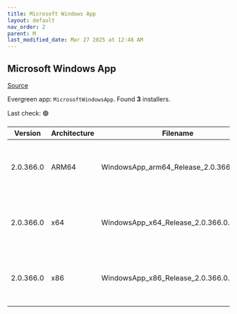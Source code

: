 ```yaml
---
title: Microsoft Windows App
layout: default
nav_order: 2
parent: M
last_modified_date: Mar 27 2025 at 12:48 AM
---
```


## Microsoft Windows App

[Source](https://learn.microsoft.com/en-us/windows-app/whats-new)

Evergreen app: `MicrosoftWindowsApp`. Found **3** installers.

Last check: 🟢

| Version   | Architecture | Filename                                | URI                                                                                                                                                                                                                                                                            |
| --------- | ------------ | --------------------------------------- | ------------------------------------------------------------------------------------------------------------------------------------------------------------------------------------------------------------------------------------------------------------------------------ |
| 2.0.366.0 | ARM64        | WindowsApp_arm64_Release_2.0.366.0.msix | [https://res.cdn.office.net/remote-desktop-windows-client/978578eb-fd61-4812-80af-1ce98d317c10/WindowsApp_arm64_Release_2.0.366.0.msix](https://res.cdn.office.net/remote-desktop-windows-client/978578eb-fd61-4812-80af-1ce98d317c10/WindowsApp_arm64_Release_2.0.366.0.msix) |
| 2.0.366.0 | x64          | WindowsApp_x64_Release_2.0.366.0.msix   | [https://res.cdn.office.net/remote-desktop-windows-client/ab882ac0-5392-4583-806c-590e5b24f6c6/WindowsApp_x64_Release_2.0.366.0.msix](https://res.cdn.office.net/remote-desktop-windows-client/ab882ac0-5392-4583-806c-590e5b24f6c6/WindowsApp_x64_Release_2.0.366.0.msix)     |
| 2.0.366.0 | x86          | WindowsApp_x86_Release_2.0.366.0.msix   | [https://res.cdn.office.net/remote-desktop-windows-client/87393c13-d359-4f5d-92e6-92f268a66d15/WindowsApp_x86_Release_2.0.366.0.msix](https://res.cdn.office.net/remote-desktop-windows-client/87393c13-d359-4f5d-92e6-92f268a66d15/WindowsApp_x86_Release_2.0.366.0.msix)     |
